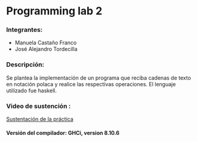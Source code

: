 # Programming lab 2

### Integrantes:
- Manuela Castaño Franco
- José Alejandro Tordecilla

### Descripción:

Se plantea la implementación de un programa que reciba cadenas de texto en notación polaca y realice las respectivas operaciones. 
El lenguaje utilizado fue haskell.

### Video de sustención :
[Sustentación de la práctica](https://youtu.be/fLNBHKpFd-k)

#### Versión del compilador: GHCi, version 8.10.6
